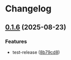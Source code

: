 # Changelog

## [0.1.6](https://github.com/mitsugogo/azki-song-db/compare/v0.1.5...v0.1.6) (2025-08-23)


### Features

* test-release ([8b79cd8](https://github.com/mitsugogo/azki-song-db/commit/8b79cd8bbe90db144dc5fc16e94f8b628197ad6f))
